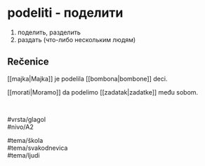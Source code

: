 # podeliti - поделити

1. поделить, разделить  
2. раздать (что-либо нескольким людям)

## Rečenice

[[majka|Majka]] je podelila [[bombona|bombone]] deci.

[[morati|Moramo]] da podelimo [[zadatak|zadatke]] među sobom.

<br>

#vrsta/glagol  
#nivo/A2  

#tema/škola  
#tema/svakodnevica  
#tema/ljudi
